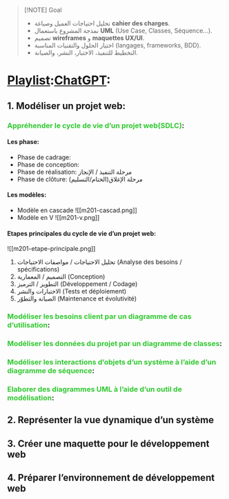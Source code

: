 
> [!NOTE] Goal
> - تحليل احتياجات العميل وصياغة **cahier des charges**.
>- نمذجة المشروع باستعمال **UML** (Use Case, Classes, Séquence...).
>- تصميم **wireframes** و **maquettes UX/UI**.
>- اختيار الحلول والتقنيات المناسبة (langages, frameworks, BDD).
>- التخطيط للتنفيذ، الاختبار، النشر، والصيانة.

# [Playlist](https://youtube.com/playlist?list=PLKV6WevXj-lWNY1-w-UxB3YH8wbitNY6d&si=2NIwbgrcPtKG6Ba5):[ChatGPT](https://github.com/copilot/share/ca4d0222-0264-8017-9842-5e0f841221a1):
## 1. Modéliser un projet web:
### <span style="color: rgb(50 200 50)">Appréhender le cycle de vie d’un projet web(SDLC)</span>:
#### Les phase:
- Phase de cadrage: 
- Phase de conception: 
- Phase de réalisation: مرحلة التنفيذ / الإنجاز
- Phase de clôture: مرحلة الإغلاق(الختام/التسليم)
#### Les modèles:
- Modèle en cascade
![[m201-cascad.png]]
- Modèle en V
![[m201-v.png]]
#### Etapes principales du cycle de vie d’un projet web:
 ![[m201-etape-principale.png]]
 1. تحليل الاحتياجات / مواصفات الاحتياجات (Analyse des besoins / spécifications)
  2. التصميم / المعمارية (Conception)
  3. التطوير / الترميز (Développement / Codage)
  4. الاختبارات والنشر (Tests et déploiement)
  5.   الصيانة والتطوّر (Maintenance et évolutivité)
### <span style="color: rgb(50 200 50)">Modéliser les besoins client par un diagramme de cas d’utilisation</span>:

### <span style="color: rgb(50 200 50)">Modéliser les données du projet par un diagramme de classes</span>:
### <span style="color: rgb(50 200 50)">Modéliser les interactions d’objets d’un système à l’aide d’un diagramme de séquence</span>:
### <span style="color: rgb(50 200 50)">Elaborer des diagrammes UML à l’aide d’un outil de modélisation</span>:
## 2. Représenter la vue dynamique d’un système
## 3. Créer une maquette pour le développement web
## 4. Préparer l’environnement de développement web